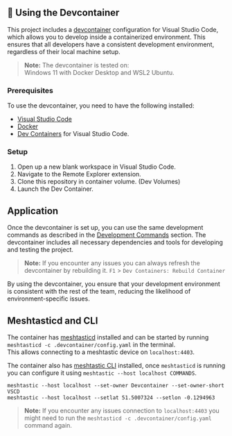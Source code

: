 ## :whale: Using the Devcontainer

This project includes a [devcontainer](https://code.visualstudio.com/docs/devcontainers/containers) configuration for Visual Studio Code, which allows you to develop inside a containerized environment. This ensures that all developers have a consistent development environment, regardless of their local machine setup.

> **Note:** The devcontainer is tested on:\
Windows 11 with Docker Desktop and WSL2 Ubuntu.

### Prerequisites

To use the devcontainer, you need to have the following installed:

- [Visual Studio Code](https://code.visualstudio.com/)
- [Docker](https://www.docker.com/get-started)
- [Dev Containers](https://marketplace.visualstudio.com/items?itemName=ms-vscode-remote.remote-containers) for Visual Studio Code.

### Setup

1. Open up a new blank workspace in Visual Studio Code.
2. Navigate to the Remote Explorer extension.
3. Clone this repository in container volume. (Dev Volumes)
4. Launch the Dev Container.

## Application

Once the devcontainer is set up, you can use the same development commands as described in the [Development Commands](/README.md#development-commands) section. The devcontainer includes all necessary dependencies and tools for developing and testing the project.

> **Note:** If you encounter any issues you can always refresh the devcontainer by rebuilding it. `F1` > `Dev Containers: Rebuild Container`

By using the devcontainer, you ensure that your development environment is consistent with the rest of the team, reducing the likelihood of environment-specific issues.

## Meshtasticd and CLI

The container has [meshtasticd](https://meshtastic.org/docs/hardware/devices/linux-native-hardware/) installed and can be started by running `meshtasticd -c .devcontainer/config.yaml` in the terminal. \
This allows connecting to a meshtastic device on `localhost:4403`.

The container also has [meshtastic CLI](https://meshtastic.org/docs/software/python/cli/) installed, once `meshtasticd` is running you can configure it using `meshtastic --host localhost COMMANDS`.

```
meshtastic --host localhost --set-owner Devcontainer --set-owner-short VSCD
meshtastic --host localhost --setlat 51.5007324 --setlon -0.1294963
```

> **Note:** If you encounter any issues connection to `localhost:4403` you might need to run the `meshtasticd -c .devcontainer/config.yaml` command again.
